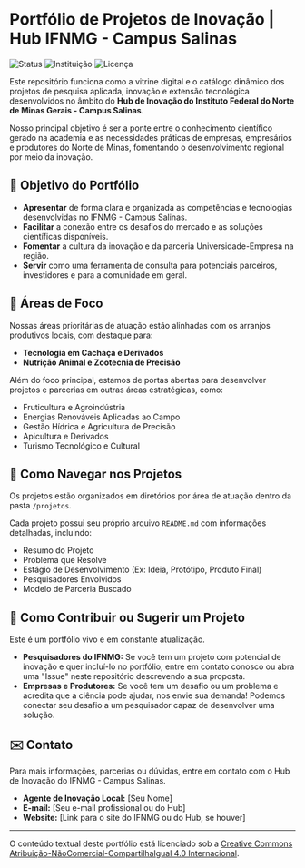 # Portfólio de Projetos de Inovação | Hub IFNMG - Campus Salinas

![Status](https://img.shields.io/badge/status-ativo-success)
![Instituição](https://img.shields.io/badge/instituição-IFNMG-blue)
![Licença](https://img.shields.io/badge/license-CC--BY--NC--SA%204.0-lightgrey)

Este repositório funciona como a vitrine digital e o catálogo dinâmico dos projetos de pesquisa aplicada, inovação e extensão tecnológica desenvolvidos no âmbito do **Hub de Inovação do Instituto Federal do Norte de Minas Gerais - Campus Salinas**.

Nosso principal objetivo é ser a ponte entre o conhecimento científico gerado na academia e as necessidades práticas de empresas, empresários e produtores do Norte de Minas, fomentando o desenvolvimento regional por meio da inovação.

## 🎯 Objetivo do Portfólio

* **Apresentar** de forma clara e organizada as competências e tecnologias desenvolvidas no IFNMG - Campus Salinas.
* **Facilitar** a conexão entre os desafios do mercado e as soluções científicas disponíveis.
* **Fomentar** a cultura da inovação e da parceria Universidade-Empresa na região.
* **Servir** como uma ferramenta de consulta para potenciais parceiros, investidores e para a comunidade em geral.

## 🔬 Áreas de Foco

Nossas áreas prioritárias de atuação estão alinhadas com os arranjos produtivos locais, com destaque para:

* **Tecnologia em Cachaça e Derivados**
* **Nutrição Animal e Zootecnia de Precisão**

Além do foco principal, estamos de portas abertas para desenvolver projetos e parcerias em outras áreas estratégicas, como:
* Fruticultura e Agroindústria
* Energias Renováveis Aplicadas ao Campo
* Gestão Hídrica e Agricultura de Precisão
* Apicultura e Derivados
* Turismo Tecnológico e Cultural

## 📂 Como Navegar nos Projetos

Os projetos estão organizados em diretórios por área de atuação dentro da pasta `/projetos`.

Cada projeto possui seu próprio arquivo `README.md` com informações detalhadas, incluindo:
* Resumo do Projeto
* Problema que Resolve
* Estágio de Desenvolvimento (Ex: Ideia, Protótipo, Produto Final)
* Pesquisadores Envolvidos
* Modelo de Parceria Buscado

## 🤝 Como Contribuir ou Sugerir um Projeto

Este é um portfólio vivo e em constante atualização.

* **Pesquisadores do IFNMG:** Se você tem um projeto com potencial de inovação e quer incluí-lo no portfólio, entre em contato conosco ou abra uma "Issue" neste repositório descrevendo a sua proposta.
* **Empresas e Produtores:** Se você tem um desafio ou um problema e acredita que a ciência pode ajudar, nos envie sua demanda! Podemos conectar seu desafio a um pesquisador capaz de desenvolver uma solução.

## ✉️ Contato

Para mais informações, parcerias ou dúvidas, entre em contato com o Hub de Inovação do IFNMG - Campus Salinas.

* **Agente de Inovação Local:** [Seu Nome]
* **E-mail:** [Seu e-mail profissional ou do Hub]
* **Website:** [Link para o site do IFNMG ou do Hub, se houver]

---
O conteúdo textual deste portfólio está licenciado sob a [Creative Commons Atribuição-NãoComercial-CompartilhaIgual 4.0 Internacional](http://creativecommons.org/licenses/by-nc-sa/4.0/).
